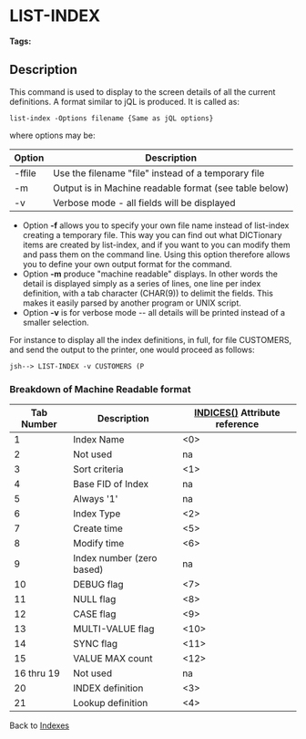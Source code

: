 # LIST-INDEX

<PageHeader />

**Tags:**
<badge text='file indexing' vertical='middle' />

## Description

This command is used to display to the screen details of all the current definitions. A format similar to jQL is produced. It is called as:

```
list-index -Options filename {Same as jQL options}
```

where options may be:

| Option | Description |
| --- | --- |
| -ffile | Use the filename "file" instead of a temporary file |
| -m | Output is in Machine readable format (see table below) |
| -v | Verbose mode - all fields will be displayed |

- Option **-f** allows you to specify your own file name instead of list-index creating a temporary file. This way you can find out what DICTionary items are created by list-index, and if you want to you can modify them and pass them on the command line. Using this option therefore allows you to define your own output format for the command.
- Option **-m** produce "machine readable" displays. In other words the detail is displayed simply as a series of lines, one line per index definition, with a tab character (CHAR(9)) to delimit the fields. This makes it easily parsed by another program or UNIX script.
- Option **-v** is for verbose mode -- all details will be printed instead of a smaller selection.

For instance to display all the index definitions, in full, for file CUSTOMERS, and send the output to the printer, one would proceed as follows:

```
jsh--> LIST-INDEX -v CUSTOMERS (P
```

### Breakdown of Machine Readable format

| Tab Number | Description | [INDICES()](./../introduction-to-secondary-indexes) Attribute reference |
| --- | --- | --- |
| 1 | Index Name | &lt;0&gt; |
| 2 | Not used | na |
| 3 | Sort criteria | &lt;1&gt; |
| 4 | Base FID of Index | na |
| 5 | Always '1' | na |
| 6 | Index Type | &lt;2&gt; |
| 7 | Create time | &lt;5&gt; |
| 8 | Modify time | &lt;6&gt; |
| 9 | Index number (zero based) | na |
| 10 | DEBUG flag | &lt;7&gt; |
| 11 | NULL flag | &lt;8&gt; |
| 12 | CASE flag | &lt;9&gt; |
| 13 | MULTI-VALUE flag | &lt;10&gt; |
| 14 | SYNC flag | &lt;11&gt; |
| 15 | VALUE MAX count | &lt;12&gt; |
| 16 thru 19 | Not used | na |
| 20 | INDEX definition | &lt;3&gt; |
| 21 | Lookup definition | &lt;4&gt; |

Back to [Indexes](./../README.md)
